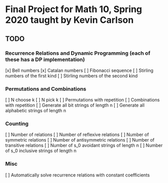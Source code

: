 # Final Project for Math 10, Spring 2020 taught by Kevin Carlson
## TODO
### Recurrence Relations and Dynamic Programming (each of these has a DP implementation)
[x] Bell numbers
[x] Catalan numbers
[ ] Fibonacci sequence
[ ] Stirling numbers of the first kind
[ ] Stirling numbers of the second kind


### Permutations and Combinations
[ ] N choose k
[ ] N pick k
[ ] Permutations with repetition
[ ] Combinations with repetition
[ ] Generate all bit strings of length n
[ ] Generate all alphabetic strings of length n


### Counting
[ ] Number of relations
[ ] Number of reflexive relations
[ ] Number of symmetric relations
[ ] Number of antisymmetric relations
[ ] Number of transitive relations
[ ] Number of s_0 avoidant strings of length n
[ ] Number of s_0 inclusive strings of length n


### Misc
[ ] Automatically solve recurrence relations with constant coefficients